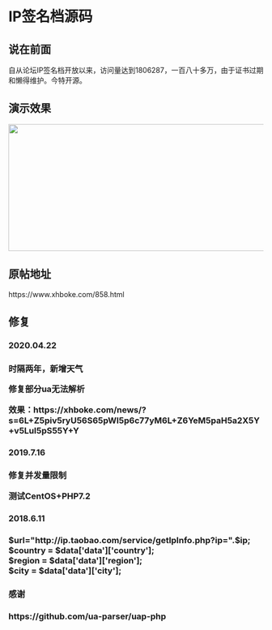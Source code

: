 # IP签名档源码
<h2>说在前面</h2>
自从论坛IP签名档开放以来，访问量达到1806287，一百八十多万，由于证书过期和懒得维护。今特开源。
<h2>演示效果</h2>
<img src="https://i.loli.net/2019/07/16/5d2d5b1a11c8724579.png" alt="" width="550" height="250" class="alignnone size-full wp-image-862" />
<h2>原帖地址</h2>
https://www.xhboke.com/858.html
<h2>修复</h2>
<h3>2020.04.22<h3>
<p>时隔两年，新增天气</p>
<p>修复部分ua无法解析</p>
<p>效果：https://xhboke.com/news/?s=6L+Z5piv5ryU56S65pWI5p6c77yM6L+Z6YeM5paH5a2X5Y+v5Lul5pS55Y+Y</p>
<h3>2019.7.16<h3>
<p>修复并发量限制</p>
<p>测试CentOS+PHP7.2</p>
<h3>2018.6.11<h3>
$url="http://ip.taobao.com/service/getIpInfo.php?ip=".$ip; <br>
$country = $data['data']['country']; <br>
$region = $data['data']['region']; <br>
$city = $data['data']['city'];
<h3>感谢<h3>
https://github.com/ua-parser/uap-php

